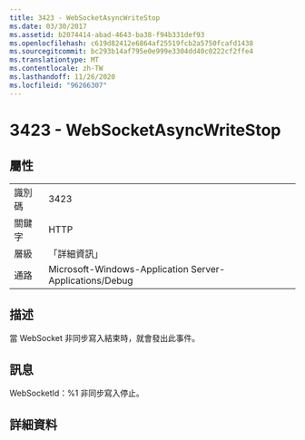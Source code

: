 ```yaml
---
title: 3423 - WebSocketAsyncWriteStop
ms.date: 03/30/2017
ms.assetid: b2074414-abad-4643-ba38-f94b331def93
ms.openlocfilehash: c619d82412e6864af25519fcb2a5750fcafd1438
ms.sourcegitcommit: bc293b14af795e0e999e3304dd40c0222cf2ffe4
ms.translationtype: MT
ms.contentlocale: zh-TW
ms.lasthandoff: 11/26/2020
ms.locfileid: "96266307"
---
```

# <a name="3423---websocketasyncwritestop"></a>3423 - WebSocketAsyncWriteStop

## <a name="properties"></a>屬性  
  
|||  
|-|-|  
|識別碼|3423|  
|關鍵字|HTTP|  
|層級|「詳細資訊」|  
|通路|Microsoft-Windows-Application Server-Applications/Debug|  
  
## <a name="description"></a>描述  

 當 WebSocket 非同步寫入結束時，就會發出此事件。  
  
## <a name="message"></a>訊息  

 WebSocketId：%1 非同步寫入停止。  
  
## <a name="details"></a>詳細資料
